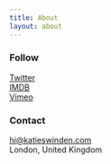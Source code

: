 ```yaml
---
title: About
layout: about
---
```


### Follow
[Twitter](https://twitter.com/swindenproduces)  
[IMDB](http://www.imdb.com/name/nm1939604/)  
[Vimeo](https://vimeo.com/user16781203)

### Contact  
[hi@katieswinden.com](mailto:katieswinden@mac.com)  
London, United Kingdom 